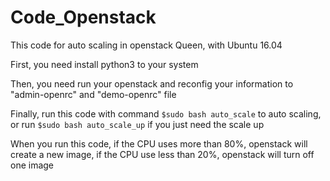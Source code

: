 # Code_Openstack
This code for auto scaling in openstack Queen, with Ubuntu 16.04

First, you need install python3 to your system

Then, you need run your openstack and reconfig your information to "admin-openrc" and "demo-openrc" file

Finally, run this code with command `$sudo bash auto_scale` to auto scaling, or run `$sudo bash auto_scale_up` if you just need the scale up

When you run this code, if the CPU uses more than 80%, openstack will create a new image, if the CPU use less than 20%, openstack will turn off one image
